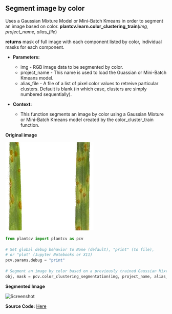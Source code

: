 ## Segment image by color

Uses a Gaussian Mixture Model or Mini-Batch Kmeans in order to segment an image based on color.
**plantcv.learn.color_clustering_train**(*img, project_name, alias_file*)

**returns** mask of full image with each component listed by color, individual masks for each component.

- **Parameters:**
    - img - RGB image data to be segmented by color. 
    - project_name - This name is used to load the Guassian or Mini-Batch Kmeans model.
    - alias_file - A file of a list of pixel color values to retreive particular clusters.  Default is blank (in which case,
               clusters are simply numbered sequentially).

- **Context:**
    - This function segments an image by color using a Gaussian Mixture or Mini-Batch Kmeans model created by the color_cluster_train function.

**Original image**

![Screenshot](img/documentation_images/color_clustering/color_image_background_removed.jpg)

```python
from plantcv import plantcv as pcv

# Set global debug behavior to None (default), "print" (to file), 
# or "plot" (Jupyter Notebooks or X11)
pcv.params.debug = "print"

# Segment an image by color based on a previously trained Gaussian Mixture or Mini-Batch Kmeans Model.
obj, mask = pcv.color_clustering_segmentation(img, project_name, alias_file)
```

**Segmented Image**

![Screenshot](img/documentation_images/color_image_background_removed_segmented.jpg)

**Source Code:** [Here](https://github.com/danforthcenter/plantcv/blob/master/plantcv/plantcv/color_clustering_segmentation.py)
